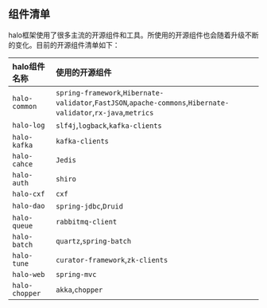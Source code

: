 ## 组件清单

halo框架使用了很多主流的开源组件和工具。所使用的开源组件也会随着升级不断的变化。目前的开源组件清单如下：

| halo组件名称 | 使用的开源组件 |
| :--- | :--- |
| `halo-common` | `spring-framework`,`Hibernate-validator`,`FastJSON`,`apache-commons`,`Hibernate-validator`,`rx-java`,`metrics` |
| `halo-log` | `slf4j`,`logback`,`kafka-clients` |
| `halo-kafka` | `kafka-clients` |
| `halo-cahce` | `Jedis` |
| `halo-auth` | `shiro` |
| `halo-cxf` | `cxf` |
| `halo-dao` | `spring-jdbc`,`Druid` |
| `halo-queue` | `rabbitmq-client` |
| `halo-batch` | `quartz`,`spring-batch`  |
| `halo-tune` | `curator-framework`,`zk-clients` |
| `halo-web` | `spring-mvc` |
| `halo-chopper` | `akka`,`chopper` |



